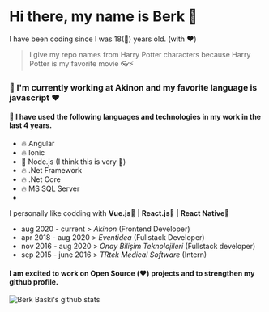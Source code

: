 # Hi there, my name is Berk 👋

I have been coding since I was 18(👶) years old. (with ❤️) 
> I give my repo names from Harry Potter characters because Harry Potter is my favorite movie 👓⚡

### 🔭 I'm currently working at Akinon and my favorite language is javascript ❤️
#### 🌈 I have used the following languages ​​and technologies in my work in the last 4 years.
- 🔥 Angular
- 🔥 Ionic
- 🚀 Node.js (I think this is very 💪)
- 🔥 .Net Framework
- 🔥 .Net Core
- 🔥 MS SQL Server
- 
I personally like codding with **Vue.js💚** | **React.js💙** | **React Native💙**

- aug 2020 - current > *Akinon* (Frontend Developer)
- apr 2018 - aug 2020 > *Eventidea* (Fullstack Developer)
- nov 2016 - aug 2020 > *Onay Bilişim Teknolojileri* (Fullstack developer)
- sep 2015 - june 2016 > *TRtek Medical Software* (Intern)

#### I am excited to work on Open Source (❤️) projects and to strengthen my github profile.
![Berk Baski's github stats](https://github-readme-stats.vercel.app/api?username=berkbaski&show_icons=true)
